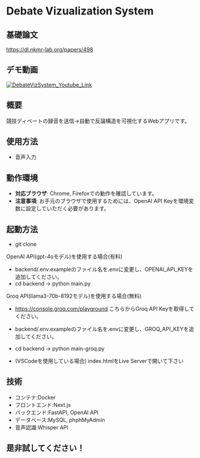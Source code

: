 # Debate Vizualization System

## 基礎論文
https://dl.nkmr-lab.org/papers/498

## デモ動画

[![DebateVizSystem_Youtube_Link](https://github.com/user-attachments/assets/fad29a50-e426-4efd-a6e2-526e361f5f8c)](https://youtu.be/ybbw3yxqi90)

## 概要

競技ディベートの録音を送信→自動で反論構造を可視化するWebアプリです。

## 使用方法

- 音声入力

## 動作環境

- **対応ブラウザ**: Chrome, Firefoxでの動作を確認しています。
- **注意事項**: お手元のブラウザで使用するためには、OpenAI API Keyを環境変数に設定していただく必要があります。

## 起動方法

- git clone

OpenAI API(gpt-4oモデル)を使用する場合(有料)
- backend/.env.exampleのファイル名を.envに変更し、OPENAI_API_KEYを追加してください。
- cd backend -> python main.py

Groq API(llama3-70b-8192モデル)を使用する場合(無料)
- https://console.groq.com/playground こちらからGroq API Keyを取得してください。
- backend/.env.exampleのファイル名を.envに変更し、GROQ_API_KEYを追加してください。
- cd backend -> python main-groq.py

- (VSCodeを使用している場合) index.htmlをLive Serverで開いて下さい

## 技術
- コンテナ:Docker
- フロントエンド:Next.js
- バックエンド:FastAPI, OpenAI API
- データベース:MySQL, phphMyAdmin
- 音声認識:Whisper API

## 是非試してください！
